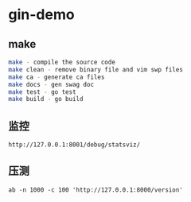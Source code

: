 # gin-demo

## make

```sh
make - compile the source code
make clean - remove binary file and vim swp files
make ca - generate ca files
make docs - gen swag doc
make test - go test
make build - go build
```


## 监控

`http://127.0.0.1:8001/debug/statsviz/`


## 压测

`ab -n 1000 -c 100 'http://127.0.0.1:8000/version'`